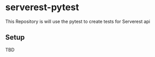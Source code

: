 # serverest-pytest

This Repository is will use the pytest to create tests for Serverest api

## Setup

TBD